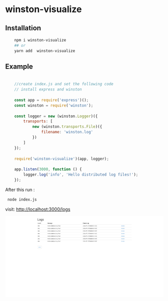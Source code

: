# winston-visualize

## Installation

```bash
    npm i winston-visualize
    ## or
    yarn add  winston-visualize
```

## Example 

```javascript

    //create index.js and set the following code 
    // install express and winston

    const app = require('express')();
    const winston = require('winston');

    const logger = new (winston.Logger)({
        transports: [
            new (winston.transports.File)({
                filename: 'winston.log'
            })
        ]
    });

    require('winston-visualize')(app, logger);

    app.listen(3000, function () {
        logger.log('info', 'Hello distributed log files!');
    });
```

After this run :

```bash
 node index.js
```
visit: [http://localhost:3000/logs](http://localhost:3000/logs)

![image](views/view-logs.png)